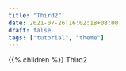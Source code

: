 ```yaml
---
title: "Third2"
date: 2021-07-26T16:02:18+08:00
draft: false
tags: ["tutorial", "theme"]
---
```

{{% children %}}
Third2